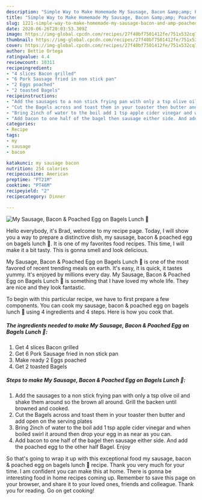 ```yaml
---
description: "Simple Way to Make Homemade My Sausage, Bacon &amp;amp; Poached Egg on Bagels Lunch 🥰"
title: "Simple Way to Make Homemade My Sausage, Bacon &amp;amp; Poached Egg on Bagels Lunch 🥰"
slug: 1221-simple-way-to-make-homemade-my-sausage-bacon-and-amp-poached-egg-on-bagels-lunch
date: 2020-06-26T20:03:53.309Z
image: https://img-global.cpcdn.com/recipes/27f40bf7501412fe/751x532cq70/my-sausage-bacon-poached-egg-on-bagels-lunch-🥰-recipe-main-photo.jpg
thumbnail: https://img-global.cpcdn.com/recipes/27f40bf7501412fe/751x532cq70/my-sausage-bacon-poached-egg-on-bagels-lunch-🥰-recipe-main-photo.jpg
cover: https://img-global.cpcdn.com/recipes/27f40bf7501412fe/751x532cq70/my-sausage-bacon-poached-egg-on-bagels-lunch-🥰-recipe-main-photo.jpg
author: Bettie Ortega
ratingvalue: 4.4
reviewcount: 10311
recipeingredient:
- "4 slices Bacon grilled"
- "6 Pork Sausage fried in non stick pan"
- "2 Eggs poached"
- "2 toasted Bagels"
recipeinstructions:
- "Add the sausages to a non stick frying pan with only a tsp olive oil and shake them around so the brown all around. Grill the backen until browned and cooked."
- "Cut the Bagels across and toast them in your toaster then butter and add open on the serving plates"
- "Bring 2inch of water to the boil add 1 tsp apple cider vinegar and when boiled swirl it around then drop your egg in as near as you can."
- "Add bacon to one half of the bagel then sausage either side. And add the poached egg to the other half Bagel. Enjoy"
categories:
- Recipe
tags:
- my
- sausage
- bacon

katakunci: my sausage bacon 
nutrition: 254 calories
recipecuisine: American
preptime: "PT21M"
cooktime: "PT46M"
recipeyield: "2"
recipecategory: Dinner

---
```



![My Sausage, Bacon &amp; Poached Egg on Bagels Lunch 🥰](https://img-global.cpcdn.com/recipes/27f40bf7501412fe/751x532cq70/my-sausage-bacon-poached-egg-on-bagels-lunch-🥰-recipe-main-photo.jpg)

Hello everybody, it's Brad, welcome to my recipe page. Today, I will show you a way to prepare a distinctive dish, my sausage, bacon &amp; poached egg on bagels lunch 🥰. It is one of my favorites food recipes. This time, I will make it a bit tasty. This is gonna smell and look delicious.



My Sausage, Bacon &amp; Poached Egg on Bagels Lunch 🥰 is one of the most favored of recent trending meals on earth. It's easy, it is quick, it tastes yummy. It's enjoyed by millions every day. My Sausage, Bacon &amp; Poached Egg on Bagels Lunch 🥰 is something that I have loved my whole life. They are nice and they look fantastic.


To begin with this particular recipe, we have to first prepare a few components. You can cook my sausage, bacon &amp; poached egg on bagels lunch 🥰 using 4 ingredients and 4 steps. Here is how you cook that.

<!--inarticleads1-->

##### The ingredients needed to make My Sausage, Bacon &amp; Poached Egg on Bagels Lunch 🥰:

1. Get 4 slices Bacon grilled
1. Get 6 Pork Sausage fried in non stick pan
1. Make ready 2 Eggs poached
1. Get 2 toasted Bagels




<!--inarticleads2-->

##### Steps to make My Sausage, Bacon &amp; Poached Egg on Bagels Lunch 🥰:

1. Add the sausages to a non stick frying pan with only a tsp olive oil and shake them around so the brown all around. Grill the backen until browned and cooked.
1. Cut the Bagels across and toast them in your toaster then butter and add open on the serving plates
1. Bring 2inch of water to the boil add 1 tsp apple cider vinegar and when boiled swirl it around then drop your egg in as near as you can.
1. Add bacon to one half of the bagel then sausage either side. And add the poached egg to the other half Bagel. Enjoy




So that's going to wrap it up with this exceptional food my sausage, bacon &amp; poached egg on bagels lunch 🥰 recipe. Thank you very much for your time. I am confident you can make this at home. There is gonna be interesting food in home recipes coming up. Remember to save this page on your browser, and share it to your loved ones, friends and colleague. Thank you for reading. Go on get cooking!
